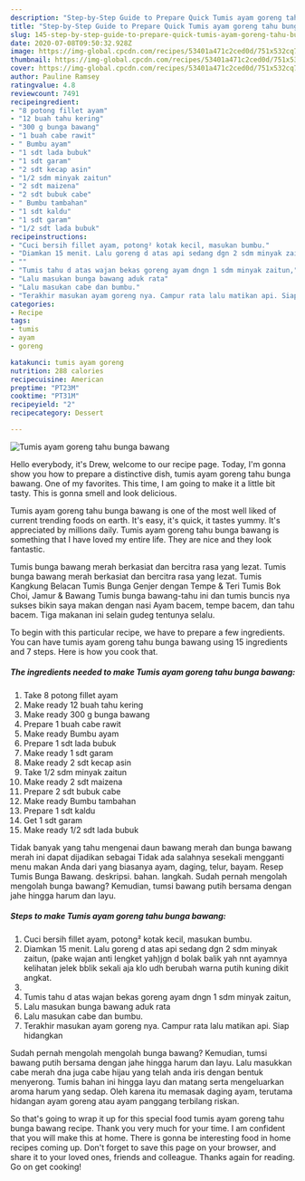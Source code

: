 ```yaml
---
description: "Step-by-Step Guide to Prepare Quick Tumis ayam goreng tahu bunga bawang"
title: "Step-by-Step Guide to Prepare Quick Tumis ayam goreng tahu bunga bawang"
slug: 145-step-by-step-guide-to-prepare-quick-tumis-ayam-goreng-tahu-bunga-bawang
date: 2020-07-08T09:50:32.928Z
image: https://img-global.cpcdn.com/recipes/53401a471c2ced0d/751x532cq70/tumis-ayam-goreng-tahu-bunga-bawang-foto-resep-utama.jpg
thumbnail: https://img-global.cpcdn.com/recipes/53401a471c2ced0d/751x532cq70/tumis-ayam-goreng-tahu-bunga-bawang-foto-resep-utama.jpg
cover: https://img-global.cpcdn.com/recipes/53401a471c2ced0d/751x532cq70/tumis-ayam-goreng-tahu-bunga-bawang-foto-resep-utama.jpg
author: Pauline Ramsey
ratingvalue: 4.8
reviewcount: 7491
recipeingredient:
- "8 potong fillet ayam"
- "12 buah tahu kering"
- "300 g bunga bawang"
- "1 buah cabe rawit"
- " Bumbu ayam"
- "1 sdt lada bubuk"
- "1 sdt garam"
- "2 sdt kecap asin"
- "1/2 sdm minyak zaitun"
- "2 sdt maizena"
- "2 sdt bubuk cabe"
- " Bumbu tambahan"
- "1 sdt kaldu"
- "1 sdt garam"
- "1/2 sdt lada bubuk"
recipeinstructions:
- "Cuci bersih fillet ayam, potong² kotak kecil, masukan bumbu."
- "Diamkan 15 menit. Lalu goreng d atas api sedang dgn 2 sdm minyak zaitun, (pake wajan anti lengket yah)jgn d bolak balik yah nnt ayamnya kelihatan jelek bblik sekali aja klo udh berubah warna putih kuning dikit angkat."
- ""
- "Tumis tahu d atas wajan bekas goreng ayam dngn 1 sdm minyak zaitun,"
- "Lalu masukan bunga bawang aduk rata"
- "Lalu masukan cabe dan bumbu."
- "Terakhir masukan ayam goreng nya. Campur rata lalu matikan api. Siap hidangkan"
categories:
- Recipe
tags:
- tumis
- ayam
- goreng

katakunci: tumis ayam goreng 
nutrition: 288 calories
recipecuisine: American
preptime: "PT23M"
cooktime: "PT31M"
recipeyield: "2"
recipecategory: Dessert

---
```



![Tumis ayam goreng tahu bunga bawang](https://img-global.cpcdn.com/recipes/53401a471c2ced0d/751x532cq70/tumis-ayam-goreng-tahu-bunga-bawang-foto-resep-utama.jpg)

Hello everybody, it's Drew, welcome to our recipe page. Today, I'm gonna show you how to prepare a distinctive dish, tumis ayam goreng tahu bunga bawang. One of my favorites. This time, I am going to make it a little bit tasty. This is gonna smell and look delicious.

Tumis ayam goreng tahu bunga bawang is one of the most well liked of current trending foods on earth. It's easy, it's quick, it tastes yummy. It's appreciated by millions daily. Tumis ayam goreng tahu bunga bawang is something that I have loved my entire life. They are nice and they look fantastic.

Tumis bunga bawang merah berkasiat dan bercitra rasa yang lezat. Tumis bunga bawang merah berkasiat dan bercitra rasa yang lezat. Tumis Kangkung Belacan Tumis Bunga Genjer dengan Tempe &amp; Teri Tumis Bok Choi, Jamur &amp; Bawang Tumis bunga bawang-tahu ini dan tumis buncis nya sukses bikin saya makan dengan nasi Ayam bacem, tempe bacem, dan tahu bacem. Tiga makanan ini selain gudeg tentunya selalu.


To begin with this particular recipe, we have to prepare a few ingredients. You can have tumis ayam goreng tahu bunga bawang using 15 ingredients and 7 steps. Here is how you cook that.

<!--inarticleads1-->

##### The ingredients needed to make Tumis ayam goreng tahu bunga bawang:

1. Take 8 potong fillet ayam
1. Make ready 12 buah tahu kering
1. Make ready 300 g bunga bawang
1. Prepare 1 buah cabe rawit
1. Make ready  Bumbu ayam
1. Prepare 1 sdt lada bubuk
1. Make ready 1 sdt garam
1. Make ready 2 sdt kecap asin
1. Take 1/2 sdm minyak zaitun
1. Make ready 2 sdt maizena
1. Prepare 2 sdt bubuk cabe
1. Make ready  Bumbu tambahan
1. Prepare 1 sdt kaldu
1. Get 1 sdt garam
1. Make ready 1/2 sdt lada bubuk


Tidak banyak yang tahu mengenai daun bawang merah dan bunga bawang merah ini dapat dijadikan sebagai Tidak ada salahnya sesekali mengganti menu makan Anda dari yang biasanya ayam, daging, telur, bayam. Resep Tumis Bunga Bawang. deskripsi. bahan. langkah. Sudah pernah mengolah mengolah bunga bawang? Kemudian, tumsi bawang putih bersama dengan jahe hingga harum dan layu. 

<!--inarticleads2-->

##### Steps to make Tumis ayam goreng tahu bunga bawang:

1. Cuci bersih fillet ayam, potong² kotak kecil, masukan bumbu.
1. Diamkan 15 menit. Lalu goreng d atas api sedang dgn 2 sdm minyak zaitun, (pake wajan anti lengket yah)jgn d bolak balik yah nnt ayamnya kelihatan jelek bblik sekali aja klo udh berubah warna putih kuning dikit angkat.
1. 
1. Tumis tahu d atas wajan bekas goreng ayam dngn 1 sdm minyak zaitun,
1. Lalu masukan bunga bawang aduk rata
1. Lalu masukan cabe dan bumbu.
1. Terakhir masukan ayam goreng nya. Campur rata lalu matikan api. Siap hidangkan


Sudah pernah mengolah mengolah bunga bawang? Kemudian, tumsi bawang putih bersama dengan jahe hingga harum dan layu. Lalu masukkan cabe merah dna juga cabe hijau yang telah anda iris dengan bentuk menyerong. Tumis bahan ini hingga layu dan matang serta mengeluarkan aroma harum yang sedap. Oleh karena itu memasak daging ayam, terutama hidangan ayam goreng atau ayam panggang terbilang riskan. 

So that's going to wrap it up for this special food tumis ayam goreng tahu bunga bawang recipe. Thank you very much for your time. I am confident that you will make this at home. There is gonna be interesting food in home recipes coming up. Don't forget to save this page on your browser, and share it to your loved ones, friends and colleague. Thanks again for reading. Go on get cooking!
